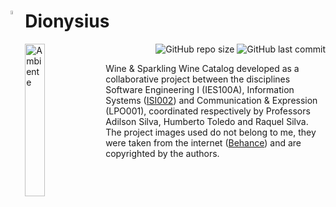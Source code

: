 <h1> 
    <img align="left" width="4%" src="https://user-images.githubusercontent.com/60801421/192075542-fece5d93-7484-48a7-9ce0-4686af7e149d.png" alt="Logo">
    Dionysius 
</h1>

<img align="left" width="25%" src="https://user-images.githubusercontent.com/60801421/186049397-c022e807-476a-49b2-9b08-42b6c706646e.jpg" alt="Ambiente">

<p align="right">
    <img alt="GitHub repo size" src="https://img.shields.io/github/repo-size/BiancaFSilva/Dionysius">
    <img alt="GitHub last commit" src="https://img.shields.io/github/last-commit/BiancaFSilva/Dionysius">
</p>

Wine & Sparkling Wine Catalog developed as a collaborative project between the disciplines Software Engineering I (IES100A), Information Systems ([ISI002](https://github.com/BiancaFSilva/ISI002)) and Communication & Expression (LPO001), coordinated respectively by Professors Adilson Silva, Humberto Toledo and Raquel Silva. <br>
The project images used do not belong to me, they were taken from the internet ([Behance](https://www.behance.net/gallery/85854087/ZWIN-SHOco?tracking_source=search_projects%7Cwine%20catalog)) and are copyrighted by the authors.
